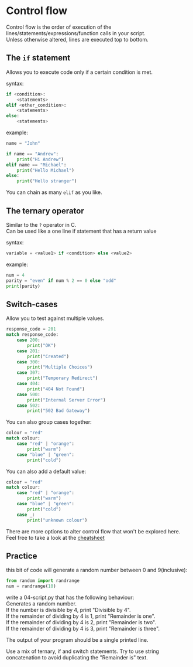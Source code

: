 # Control flow

Control flow is the order of execution of the lines/statements/expressions/function calls in your script.  
Unless otherwise altered, lines are executed top to bottom.

## The `if` statement

Allows you to execute code only if a certain condition is met.

syntax:
```python
if <condition>:
    <statements>
elif <other_condition>:
    <statements>
else:
    <statements>
```

example:

```python
name = "John"

if name == "Andrew":
    print("Hi Andrew")
elif name == "Michael":
    print("Hello Michael")
else:
    print("Hello stranger")
```

You can chain as many `elif` as you like.

## The ternary operator

Similar to the `?` operator in C.  
Can be used like a one line if statement that has a return value

syntax:
```python
variable = <value1> if <condition> else <value2>
```

example:
```python
num = 4
parity = "even" if num % 2 == 0 else "odd"
print(parity)
```

## Switch-cases

Allow you to test against multiple values.

```python
response_code = 201
match response_code:
    case 200:
        print("OK")
    case 201:
        print("Created")
    case 300:
        print("Multiple Choices")
    case 307:
        print("Temporary Redirect")
    case 404:
        print("404 Not Found")
    case 500:
        print("Internal Server Error")
    case 502:
        print("502 Bad Gateway")
```

You can also group cases together:

```python
colour = "red"
match colour:
    case "red" | "orange":
        print("warm")
    case "blue" | "green":
        print("cold")
```

You can also add a default value:

```python
colour = "red"
match colour:
    case "red" | "orange":
        print("warm")
    case "blue" | "green":
        print("cold")
    case _:
        print("unknown colour")
```

There are more options to alter control flow that won't be explored here. Feel free to take a look at the [cheatsheet](https://www.pythoncheatsheet.org/cheatsheet/control-flow)


## Practice
this bit of code will generate a random number between 0 and 9(inclusive):
```python
from random import randrange
num = randrange(10)

```

write a 04-script.py that has the following behaviour:  
Generates a random number.  
If the number is divisible by 4, print "Divisible by 4".   
If the remainder of dividing by 4 is 1, print "Remainder is one".  
If the remainder of dividing by 4 is 2, print "Remainder is two".  
If the remainder of dividing by 4 is 3, print "Remainder is three".  

The output of your program should be a single printed line.

Use a mix of ternary, if and switch statements.
Try to use string concatenation to avoid duplicating the "Remainder is" text.